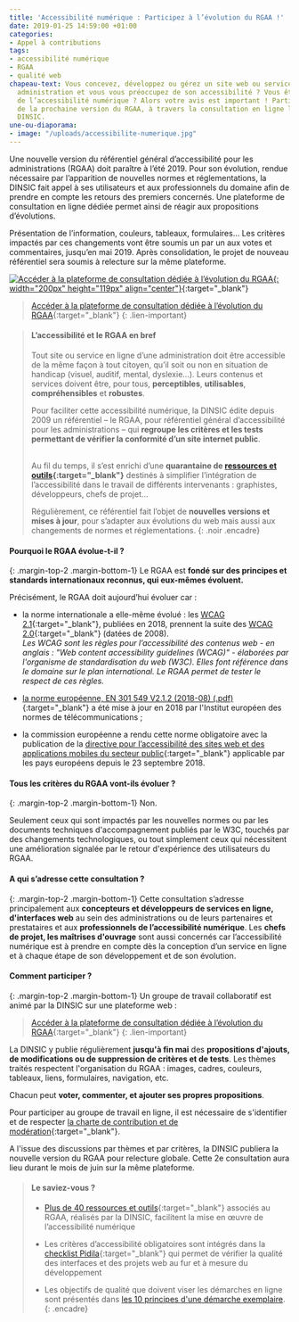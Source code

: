 ```yaml
---
title: 'Accessibilité numérique : Participez à l’évolution du RGAA !'
date: 2019-01-25 14:59:00 +01:00
categories:
- Appel à contributions
tags:
- accessibilité numérique
- RGAA
- qualité web
chapeau-text: Vous concevez, développez ou gérez un site web ou service en ligne d’une
  administration et vous vous préoccupez de son accessibilité ? Vous êtes un professionnel
  de l’accessibilité numérique ? Alors votre avis est important ! Participez à l’élaboration
  de la prochaine version du RGAA, à travers la consultation en ligne lancée par la
  DINSIC.
une-ou-diaporama:
- image: "/uploads/accessibilite-numerique.jpg"
---
```


Une nouvelle version du référentiel général d’accessibilité pour les administrations (RGAA) doit paraître à l’été 2019. Pour son évolution, rendue nécessaire par l’apparition de nouvelles normes et réglementations, la DINSIC fait appel à ses utilisateurs et aux professionnels du domaine afin de prendre en compte les retours des premiers concernés. Une plateforme de consultation en ligne dédiée permet ainsi de réagir aux propositions d’évolutions.

Présentation de l’information, couleurs, tableaux, formulaires… Les critères impactés par ces changements vont être soumis un par un aux votes et commentaires, jusqu’en mai 2019. Après consolidation, le projet de nouveau référentiel sera soumis à relecture sur la même plateforme.

[![Accéder à la plateforme de consultation dédiée à l’évolution du RGAA](/uploads/capture-plateforme-consultation-rgaa_200.jpg){: width="200px" height="119px" align="center"}](http://evolution-rgaa.numerique.gouv.fr/){:target="_blank"}

> [Accéder à la plateforme de consultation dédiée à l’évolution du RGAA](http://evolution-rgaa.numerique.gouv.fr/){:target="_blank"}
{: .lien-important}

> #### L’accessibilité et le RGAA en bref
>
> Tout site ou service en ligne d’une administration doit être accessible de la même façon à tout citoyen, qu’il soit ou non en situation de handicap (visuel, auditif, mental, dyslexie…). Leurs contenus et services doivent être, pour tous, **perceptibles**, **utilisables**, **compréhensibles** et **robustes**.
>
> Pour faciliter cette accessibilité numérique, la DINSIC édite depuis 2009 un référentiel – le RGAA, pour référentiel général d’accessibilité pour les administrations – qui **regroupe les critères et les tests permettant de vérifier la conformité d’un site internet public**.
>
> <br>Au fil du temps, il s’est enrichi d’une **quarantaine de [ressources et outils](http://references.modernisation.gouv.fr/ressources){:target="_blank"}** destinés à simplifier l’intégration de l’accessibilité dans le travail de différents intervenants : graphistes, développeurs, chefs de projet…
>
> Régulièrement, ce référentiel fait l’objet de **nouvelles versions et mises à jour**, pour s’adapter aux évolutions du web mais aussi aux changements de normes et réglementations.
{: .noir .encadre}

#### **Pourquoi le RGAA évolue-t-il ?**
{: .margin-top-2 .margin-bottom-1}
Le RGAA est **fondé sur des principes et standards internationaux reconnus, qui eux-mêmes évoluent.**

Précisément, le RGAA doit aujourd’hui évoluer car :

* la norme internationale a elle-même évolué : les [WCAG 2.1](https://www.w3.org/TR/WCAG21/){:target="_blank"}, publiées en 2018, prennent la suite des [WCAG 2.0](https://www.w3.org/TR/WCAG20/){:target="_blank"} (datées de 2008).
  <br>*Les WCAG sont les règles pour l’accessibilité des contenus web - en anglais : "Web content accessibility guidelines (WCAG)" - élaborées par l'organisme de standardisation du web (W3C). Elles font référence dans le domaine sur le plan international. Le RGAA permet de tester le respect de ces règles.*

* [la norme européenne, EN 301 549 V2.1.2 (2018-08) (.pdf)](https://www.etsi.org/deliver/etsi_en/301500_301599/301549/02.01.02_60/en_301549v020102p.pdf){:target="_blank"} a été mise à jour en 2018 par l'Institut européen des normes de télécommunications ;

* la commission européenne a rendu cette norme obligatoire avec la publication de la [directive pour l’accessibilité des sites web et des applications mobiles du secteur public](https://eur-lex.europa.eu/legal-content/FR/TXT/?uri=CELEX:32016L2102){:target="_blank"} applicable par les pays européens depuis le 23 septembre 2018.

#### **Tous les critères du RGAA vont-ils évoluer ?**
{: .margin-top-2 .margin-bottom-1}
Non.

Seulement ceux qui sont impactés par les nouvelles normes ou par les documents techniques d'accompagnement publiés par le W3C, touchés par des changements technologiques, ou tout simplement ceux qui nécessitent une amélioration signalée par le retour d'expérience des utilisateurs du RGAA.

#### **A qui s’adresse cette consultation ?**
{: .margin-top-2 .margin-bottom-1}
Cette consultation s’adresse principalement aux **concepteurs et développeurs de services en ligne, d'interfaces web** au sein des administrations ou de leurs partenaires et prestataires et aux **professionnels de l’accessibilité numérique**. Les **chefs de projet, les maîtrises d'ouvrage** sont aussi concernés car l’accessibilité numérique est à prendre en compte dès la conception d’un service en ligne et à chaque étape de son développement et de son évolution.

#### **Comment participer ?**
{: .margin-top-2 .margin-bottom-1}
Un groupe de travail collaboratif est animé par la DINSIC sur une plateforme web :

> [Accéder à la plateforme de consultation dédiée à l’évolution du RGAA](http://evolution-rgaa.numerique.gouv.fr/){:target="_blank"}
{: .lien-important}

La DINSIC y publie régulièrement **jusqu'à fin mai** des **propositions d'ajouts, de modifications ou de suppression de critères et de tests**. Les thèmes traités respectent l'organisation du RGAA : images, cadres, couleurs, tableaux, liens, formulaires, navigation, etc.

Chacun peut **voter, commenter, et ajouter ses propres propositions**.

Pour participer au groupe de travail en ligne, il est nécessaire de s'identifier et de respecter [la charte de contribution et de modération](https://evolution-rgaa.numerique.gouv.fr/charte-de-participation-et-de-moderation){:target="_blank"}.

A l'issue des discussions par thèmes et par critères, la DINSIC publiera la nouvelle version du RGAA pour relecture globale. Cette 2e consultation aura lieu durant le mois de juin sur la même plateforme.

> #### Le saviez-vous ?
> 
> * [Plus de 40 ressources et outils](http://references.modernisation.gouv.fr/ressources){:target="_blank"} associés au RGAA, réalisés par la DINSIC, facilitent la mise en œuvre de l’accessibilité numérique
>
> * Les critères d’accessibilité obligatoires sont intégrés dans la [checklist Pidila](https://pidila.gitlab.io/checklist-pidila/){:target="_blank"} qui permet de vérifier la qualité des interfaces et des projets web au fur et à mesure du développement
> 
> * Les objectifs de qualité que doivent viser les démarches en ligne sont présentés dans [les 10 principes d'une démarche exemplaire](https://www.numerique.gouv.fr/publications/dix-principes/).
{: .encadre}